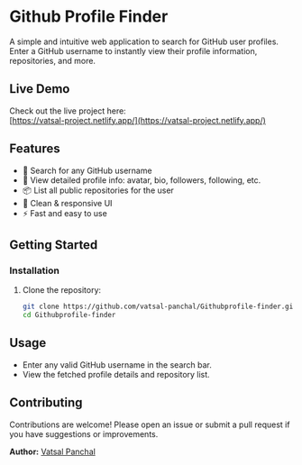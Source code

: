 # Github Profile Finder

A simple and intuitive web application to search for GitHub user profiles. Enter a GitHub username to instantly view their profile information, repositories, and more.

## Live Demo

Check out the live project here:  
[https://vatsal-project.netlify.app/](https://vatsal-project.netlify.app/)

## Features

- 🔎 Search for any GitHub username
- 📄 View detailed profile info: avatar, bio, followers, following, etc.
- 📦 List all public repositories for the user
- 🌙 Clean & responsive UI
- ⚡ Fast and easy to use


## Getting Started

### Installation

1. Clone the repository:
   ```bash
   git clone https://github.com/vatsal-panchal/Githubprofile-finder.git
   cd Githubprofile-finder
   ```
   
## Usage

- Enter any valid GitHub username in the search bar.
- View the fetched profile details and repository list.


## Contributing

Contributions are welcome! Please open an issue or submit a pull request if you have suggestions or improvements.



**Author:** [Vatsal Panchal](https://github.com/vatsal-panchal)
